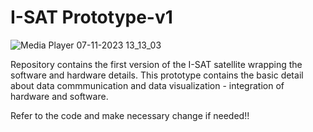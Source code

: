 # I-SAT Prototype-v1

![Media Player 07-11-2023 13_13_03](https://github.com/Aerosat-Launch-Program/Prototype-v1/assets/76823828/0b895ff9-559f-4c5a-9299-9d79bf965064)

Repository contains the first version of the I-SAT satellite wrapping the software and hardware details.
This prototype contains the basic detail about data commmunication and data visualization - integration of hardware and software.

Refer to the code and make necessary change if needed!!
